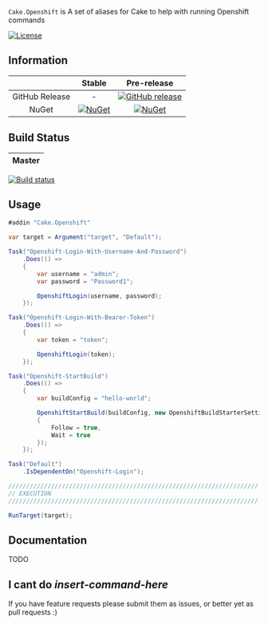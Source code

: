 `Cake.Openshift` is A set of aliases for Cake to help with running Openshift commands

[![License](http://img.shields.io/:license-mit-blue.svg)](https://github.com/cake-contrib/Cake.Openshift/blob/master/LICENSE)

## Information

| | Stable | Pre-release |
|:--:|:--:|:--:|
|GitHub Release|-|[![GitHub release](https://img.shields.io/github/release/cake-contrib/Cake.Openshift.svg)](https://github.com/cake-contrib/Cake.Openshift/releases/latest)|
|NuGet|[![NuGet](https://img.shields.io/nuget/v/Cake.Openshift.svg)](https://www.nuget.org/packages/Cake.Openshift)|[![NuGet](https://img.shields.io/nuget/vpre/Cake.Openshift.svg)](https://www.nuget.org/packages/Cake.Openshift)|

## Build Status

|Master|
|:--:|
[![Build status](https://ci.appveyor.com/api/projects/status/movbectbuf2g5deb/branch/master?svg=true)](https://ci.appveyor.com/project/cakecontrib/cake-openshift/branch/master)

## Usage

```c#
#addin "Cake.Openshift"

var target = Argument("target", "Default");

Task("Openshift-Login-With-Username-And-Password")
    .Does(() => 
    {
        var username = "admin";
        var password = "Password1";

        OpenshiftLogin(username, password);
    });

Task("Openshift-Login-With-Bearer-Token")
    .Does(() => 
    {
        var token = "token";

        OpenshiftLogin(token);
    });

Task("Openshift-StartBuild")
    .Does(() =>
    {
        var buildConfig = "hello-world";

        OpenshiftStartBuild(buildConfig, new OpenshiftBuildStarterSettings
        {
            Follow = true,
            Wait = true
        });
    });

Task("Default")
    .IsDependentOn("Openshift-Login");

//////////////////////////////////////////////////////////////////////
// EXECUTION
//////////////////////////////////////////////////////////////////////

RunTarget(target);
```

## Documentation

TODO

## I cant do _insert-command-here_

If you have feature requests please submit them as issues, or better yet as pull requests :)